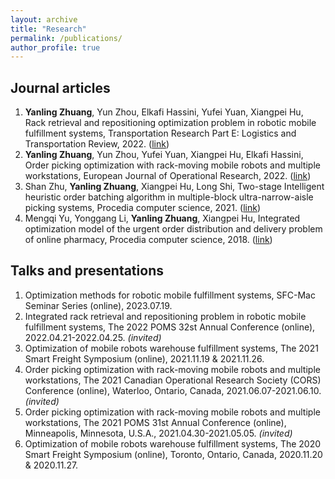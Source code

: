 ```yaml
---
layout: archive
title: "Research"
permalink: /publications/
author_profile: true
---
```


## Journal articles

1. **Yanling Zhuang**, Yun Zhou, Elkafi Hassini, Yufei Yuan, Xiangpei Hu, Rack retrieval and repositioning optimization problem in robotic mobile fulfillment systems, Transportation Research Part E: Logistics and Transportation Review, 2022. ([link](https://doi.org/10.1016/j.tre.2022.102920))
2. **Yanling Zhuang**, Yun Zhou, Yufei Yuan, Xiangpei Hu, Elkafi Hassini, Order picking optimization with rack-moving mobile robots and multiple workstations, European Journal of Operational Research, 2022. ([link](https://doi.org/10.1016/j.ejor.2021.08.003))
3. Shan Zhu, **Yanling Zhuang**, Xiangpei Hu, Long Shi, Two-stage Intelligent heuristic order batching algorithm in multiple-block ultra-narrow-aisle picking systems, Procedia computer science, 2021. ([link](https://doi.org/10.1016/j.procs.2021.08.202))
4. Mengqi Yu, Yonggang Li, **Yanling Zhuang**, Xiangpei Hu, Integrated optimization model of the urgent order distribution and delivery problem of online pharmacy, Procedia computer science, 2018. ([link](https://doi.org/10.1016/j.procs.2018.08.067))

## Talks and presentations

1. Optimization methods for robotic mobile fulfillment systems, SFC-Mac Seminar Series (online), 2023.07.19.
2. Integrated rack retrieval and repositioning problem in robotic mobile fulfillment systems, The 2022 POMS 32st Annual Conference (online), 2022.04.21-2022.04.25. *(invited)*
3. Optimization of mobile robots warehouse fulfillment systems, The 2021 Smart Freight Symposium (online), 2021.11.19 & 2021.11.26.
4. Order picking optimization with rack-moving mobile robots and multiple workstations, The 2021 Canadian Operational Research Society (CORS) Conference (online), Waterloo, Ontario, Canada, 2021.06.07-2021.06.10. *(invited)*
5. Order picking optimization with rack-moving mobile robots and multiple workstations, The 2021 POMS 31st Annual Conference (online), Minneapolis, Minnesota, U.S.A., 2021.04.30-2021.05.05. *(invited)*
6. Optimization of mobile robots warehouse fulfillment systems, The 2020 Smart Freight Symposium (online), Toronto, Ontario, Canada, 2020.11.20 & 2020.11.27.
